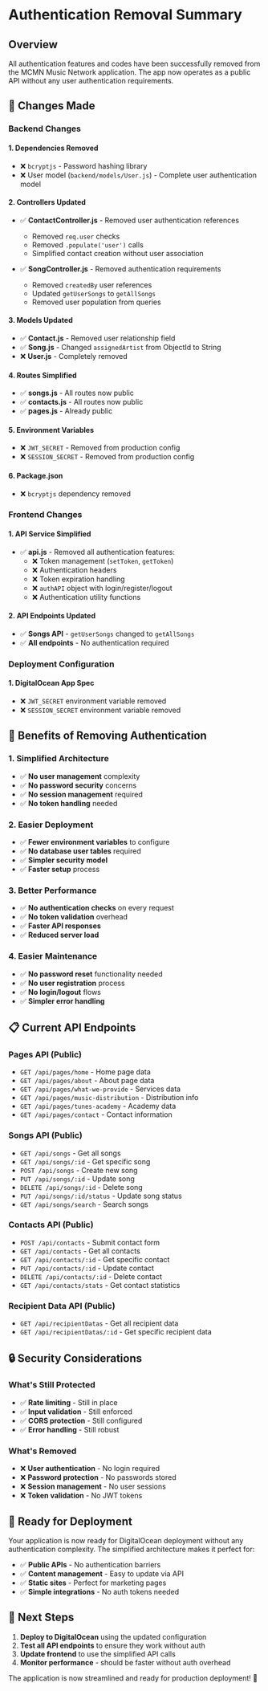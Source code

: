 # Authentication Removal Summary

## Overview
All authentication features and codes have been successfully removed from the MCMN Music Network application. The app now operates as a public API without any user authentication requirements.

## 🔧 **Changes Made**

### **Backend Changes**

#### **1. Dependencies Removed**
- ❌ `bcryptjs` - Password hashing library
- ❌ User model (`backend/models/User.js`) - Complete user authentication model

#### **2. Controllers Updated**
- ✅ **ContactController.js** - Removed user authentication references
  - Removed `req.user` checks
  - Removed `.populate('user')` calls
  - Simplified contact creation without user association

- ✅ **SongController.js** - Removed authentication requirements
  - Removed `createdBy` user references
  - Updated `getUserSongs` to `getAllSongs`
  - Removed user population from queries

#### **3. Models Updated**
- ✅ **Contact.js** - Removed user relationship field
- ✅ **Song.js** - Changed `assignedArtist` from ObjectId to String
- ❌ **User.js** - Completely removed

#### **4. Routes Simplified**
- ✅ **songs.js** - All routes now public
- ✅ **contacts.js** - All routes now public
- ✅ **pages.js** - Already public

#### **5. Environment Variables**
- ❌ `JWT_SECRET` - Removed from production config
- ❌ `SESSION_SECRET` - Removed from production config

#### **6. Package.json**
- ❌ `bcryptjs` dependency removed

### **Frontend Changes**

#### **1. API Service Simplified**
- ✅ **api.js** - Removed all authentication features:
  - ❌ Token management (`setToken`, `getToken`)
  - ❌ Authentication headers
  - ❌ Token expiration handling
  - ❌ `authAPI` object with login/register/logout
  - ❌ Authentication utility functions

#### **2. API Endpoints Updated**
- ✅ **Songs API** - `getUserSongs` changed to `getAllSongs`
- ✅ **All endpoints** - No authentication required

### **Deployment Configuration**

#### **1. DigitalOcean App Spec**
- ❌ `JWT_SECRET` environment variable removed
- ❌ `SESSION_SECRET` environment variable removed

## 🚀 **Benefits of Removing Authentication**

### **1. Simplified Architecture**
- ✅ **No user management** complexity
- ✅ **No password security** concerns
- ✅ **No session management** required
- ✅ **No token handling** needed

### **2. Easier Deployment**
- ✅ **Fewer environment variables** to configure
- ✅ **No database user tables** required
- ✅ **Simpler security model**
- ✅ **Faster setup** process

### **3. Better Performance**
- ✅ **No authentication checks** on every request
- ✅ **No token validation** overhead
- ✅ **Faster API responses**
- ✅ **Reduced server load**

### **4. Easier Maintenance**
- ✅ **No password reset** functionality needed
- ✅ **No user registration** process
- ✅ **No login/logout** flows
- ✅ **Simpler error handling**

## 📋 **Current API Endpoints**

### **Pages API (Public)**
- `GET /api/pages/home` - Home page data
- `GET /api/pages/about` - About page data
- `GET /api/pages/what-we-provide` - Services data
- `GET /api/pages/music-distribution` - Distribution info
- `GET /api/pages/tunes-academy` - Academy data
- `GET /api/pages/contact` - Contact information

### **Songs API (Public)**
- `GET /api/songs` - Get all songs
- `GET /api/songs/:id` - Get specific song
- `POST /api/songs` - Create new song
- `PUT /api/songs/:id` - Update song
- `DELETE /api/songs/:id` - Delete song
- `PUT /api/songs/:id/status` - Update song status
- `GET /api/songs/search` - Search songs

### **Contacts API (Public)**
- `POST /api/contacts` - Submit contact form
- `GET /api/contacts` - Get all contacts
- `GET /api/contacts/:id` - Get specific contact
- `PUT /api/contacts/:id` - Update contact
- `DELETE /api/contacts/:id` - Delete contact
- `GET /api/contacts/stats` - Get contact statistics

### **Recipient Data API (Public)**
- `GET /api/recipientDatas` - Get all recipient data
- `GET /api/recipientDatas/:id` - Get specific recipient data

## 🔒 **Security Considerations**

### **What's Still Protected**
- ✅ **Rate limiting** - Still in place
- ✅ **Input validation** - Still enforced
- ✅ **CORS protection** - Still configured
- ✅ **Error handling** - Still robust

### **What's Removed**
- ❌ **User authentication** - No login required
- ❌ **Password protection** - No passwords stored
- ❌ **Session management** - No user sessions
- ❌ **Token validation** - No JWT tokens

## 🚀 **Ready for Deployment**

Your application is now ready for DigitalOcean deployment without any authentication complexity. The simplified architecture makes it perfect for:

- ✅ **Public APIs** - No authentication barriers
- ✅ **Content management** - Easy to update via API
- ✅ **Static sites** - Perfect for marketing pages
- ✅ **Simple integrations** - No auth tokens needed

## 📝 **Next Steps**

1. **Deploy to DigitalOcean** using the updated configuration
2. **Test all API endpoints** to ensure they work without auth
3. **Update frontend** to use the simplified API calls
4. **Monitor performance** - should be faster without auth overhead

The application is now streamlined and ready for production deployment! 🎉
